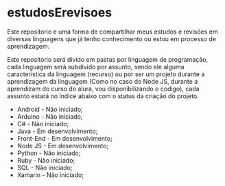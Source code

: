 # estudosErevisoes

Este repositorio e uma forma de compartilhar meus estudos e revisões em diversas linguagens que já tenho conhecimento ou estou em processo de aprendizagem.

Este repositorio será divido em pastas por linguagem de programação, cada linguagem será subdivido por assunto, sendo ele alguma caracteristica da linguagem (recurso) ou por ser um projeto durante a aprendizagem da linguagem (Como no caso do Node JS, durante a aprendizam do curso do alura, vou disponibilizando o codigo), cada assunto estará no índice abaixo com o status da criação do projeto.

* Android		-	Não iniciado;
* Arduino		-	Não iniciado;
* C#			-	Não iniciado;
* Java			-	Em desenvolvimento;
* Front-End		-	Em desenvolvimento;
* Node JS		-	Em desenvolvimento;
* Python		-	Não iniciado;
* Ruby			-	Não iniciado;
* SQL			-	Não iniciado;
* Xamarin		-	Não iniciado;